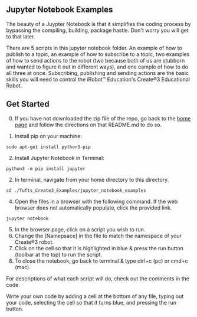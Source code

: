 ## Jupyter Notebook Examples

The beauty of a Juypter Notebook is that it simplifies the coding process by bypassing the compiling, building, package hastle. Don't worry you will get to that later.

There are 5 scripts in this jupyter notebook folder. An example of how to publish to a topic, an example of how to subscribe to a topic, two examples of how to send actions to the robot (two because both of us are stubborn and wanted to figure it out in different ways), and one eample of how to do all three at once. Subscribing, publishing and sending actions are the basic skills you will need to control the iRobot™ Education's Create®3 Educational Robot.

## Get Started
0. If you have not downloaded the zip file of the repo, go back to the [home page](https://github.com/brianabouchard/Tufts_Create3_Examples) and follow the directions on that README.md to do so. 

1. Install pip on your machine:
```
sudo apt-get install python3-pip
```
2. Install Jupyter Notebook in Terminal:
```
python3 -m pip install jupyter
```
2. In terminal, navigate from your home directory to this directory. 
```
cd ./Tufts_Create3_Examples/jupyter_notebook_examples
```
4. Open the files in a browser with the following command. If the web browser does not automatically populate, click the provided link. 
```
jupyter notebook
``` 
5. In the browser page, click on a script you wish to run. 
6. Change the [Namepsace] in the file to match the namespace of your Create®3 robot.
7. Click on the cell so that it is highlighted in blue & press the run button (toolbar at the top) to run the script. 
8. To close the notebook, go back to terminal & type ctrl+c (pc) or cmd+c (mac). 

For descriptions of what each script will do, check out the comments in the code. 

Write your own code by adding a cell at the bottom of any file, typing out your code, selecting the cell so that it turns blue, and pressing the run button.
